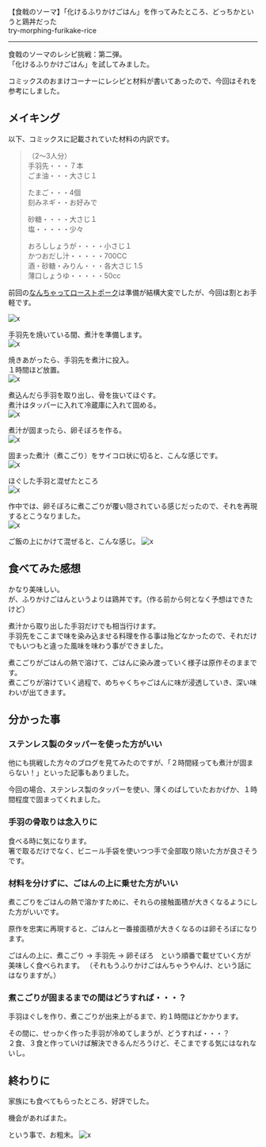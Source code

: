 【食戟のソーマ】「化けるふりかけごはん」を作ってみたところ、どっちかというと鶏丼だった  
try-morphing-furikake-rice

__________________________________________________________________________________________

食戟のソーマのレシピ挑戦：第二弾。  
「化けるふりかけごはん」を試してみました。  

コミックスのおまけコーナーにレシピと材料が書いてあったので、今回はそれを参考にしました。  

## メイキング
以下、コミックスに記載されていた材料の内訳です。  

>（2～3人分）  
>手羽先・・・７本  
>ごま油・・・大さじ１  
>
>たまご・・・4個  
>刻みネギ・・お好みで  
>
>砂糖・・・・大さじ１  
>塩・・・・・少々  
>
>おろししょうが・・・・小さじ１  
>かつおだし汁・・・・・700CC  
>酒・砂糖・みりん・・・各大さじ 1.5  
>薄口しょうゆ・・・・・50cc  

前回の[なんちゃってローストポーク](https://kaki-engine.com/try-nanchatte-roast-pork/)は準備が結構大変でしたが、今回は割とお手軽です。  

![x](assets/try-morphing-furikake-rice-01.jpg)  

手羽先を焼いている間、煮汁を準備します。  
![x](assets/try-morphing-furikake-rice-02.jpg)  

焼きあがったら、手羽先を煮汁に投入。  
１時間ほど放置。  
![x](assets/try-morphing-furikake-rice-03.jpg)  

煮込んだら手羽を取り出し、骨を抜いてほぐす。  
煮汁はタッパーに入れて冷蔵庫に入れて固める。  
![x](assets/try-morphing-furikake-rice-04.jpg)  

煮汁が固まったら、卵そぼろを作る。  
![x](assets/try-morphing-furikake-rice-05.jpg)  

固まった煮汁（煮こごり）をサイコロ状に切ると、こんな感じです。  
![x](assets/try-morphing-furikake-rice-06.jpg)  

ほぐした手羽と混ぜたところ  
![x](assets/try-morphing-furikake-rice-07.jpg)  

作中では、卵そぼろに煮こごりが覆い隠されている感じだったので、それを再現するとこうなりました。  
![x](assets/try-morphing-furikake-rice-08.jpg)  

ご飯の上にかけて混ぜると、こんな感じ。
![x](assets/try-morphing-furikake-rice-09.jpg)  

## 食べてみた感想
かなり美味しい。  
が、ふりかけごはんというよりは鶏丼です。（作る前から何となく予想はできたけど）

煮汁から取り出した手羽だけでも相当行けます。  
手羽先をここまで味を染み込ませる料理を作る事は殆どなかったので、それだけでもいつもと違った風味を味わう事ができました。  

煮こごりがごはんの熱で溶けて、ごはんに染み渡っていく様子は原作そのままです。  
煮こごりが溶けていく過程で、めちゃくちゃごはんに味が浸透していき、深い味わいが出てきます。


## 分かった事

### ステンレス製のタッパーを使った方がいい
他にも挑戦した方々のブログを見てみたのですが、「２時間経っても煮汁が固まらない！」といった記事もありました。  

今回の場合、ステンレス製のタッパーを使い、薄くのばしていたおかげか、１時間程度で固まってくれました。  

### 手羽の骨取りは念入りに
食べる時に気になります。  
箸で取るだけでなく、ビニール手袋を使いつつ手で全部取り除いた方が良さそうです。  


### 材料を分けずに、ごはんの上に乗せた方がいい
煮こごりをごはんの熱で溶かすために、それらの接触面積が大きくなるようにした方がいいです。

原作を忠実に再現すると、ごはんと一番接面積が大きくなるのは卵そろぼになります。

ごはんの上に、煮こごり → 手羽先 → 卵そぼろ　という順番で載せていく方が美味しく食べられます。
（それもうふりかけごはんちゃうやんけ、という話にはなりますが。）

### 煮こごりが固まるまでの間はどうすれば・・・？
手羽ほぐしを作り、煮こごりが出来上がるまで、約１時間ほどかかります。  

その間に、せっかく作った手羽が冷めてしまうが、どうすれば・・・？  
２食、３食と作っていけば解決できるんだろうけど、そこまでする気にはなれないし。


## 終わりに
家族にも食べてもらったところ、好評でした。

機会があればまた。

という事で、お粗末。
![x](assets/try-morphing-furikake-rice-10.jpg)  

